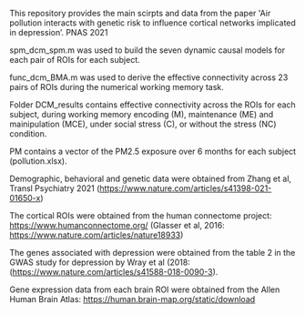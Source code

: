 This repository provides the main scirpts and data from the paper 'Air pollution interacts with genetic risk to influence cortical networks implicated in depression’. PNAS 2021

spm_dcm_spm.m was used to build the seven dynamic causal models for each pair of ROIs for each subject.

func_dcm_BMA.m was used to derive the effective connectivity across 23 pairs of ROIs during the numerical working memory task.

Folder DCM_results contains effective connectivity across the ROIs for each subject, during working memory encoding (M), maintenance (ME) and mainipulation (MCE), under social stress (C), or without the stress (NC) condition.

PM contains a vector of the PM2.5 exposure over 6 months for each subject (pollution.xlsx).

Demographic, behavioral and genetic data were obtained from Zhang et al, Transl Psychiatry 2021 (https://www.nature.com/articles/s41398-021-01650-x)

The cortical ROIs were obtained from the human connectome project: https://www.humanconnectome.org/ (Glasser et al, 2016: https://www.nature.com/articles/nature18933)

The genes associated with depression were obtained from the table 2 in the GWAS study for depression by Wray et al (2018: (https://www.nature.com/articles/s41588-018-0090-3).

Gene expression data from each brain ROI were obtained from the Allen Human Brain Atlas: https://human.brain-map.org/static/download

